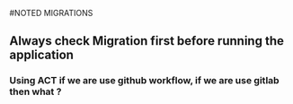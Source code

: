 #NOTED MIGRATIONS

## Always check Migration first before running the application
### Using ACT if we are use github workflow, if we are use gitlab then what ?
